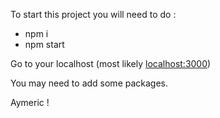 To start this project you will need to do :
 - npm i
 - npm start

Go to your localhost (most likely [localhost:3000](http://localhost:3000/))

You may need to add some packages.

Aymeric !
